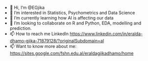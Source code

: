 - 👋 Hi, I’m @EGjika
- 👀 I’m interested in Statistics, Psychometrics and Data Science
- 🌱 I’m currently learning how AI is affecting our data
- 💞️ I’m looking to collaborate on R and Python, EDA, modelling and prediction. 
- 📫 How to reach me LinkedIn https://www.linkedin.com/in/eralda-dhamo-gjika-71879128/?originalSubdomain=al 
- 📫 Want to know more about me: https://sites.google.com/fshn.edu.al/eraldagjikadhamo/home 

<!---
EGjika/EGjika is a ✨ special ✨ repository because its `README.md` (this file) appears on your GitHub profile.
You can click the Preview link to take a look at your changes.
--->
